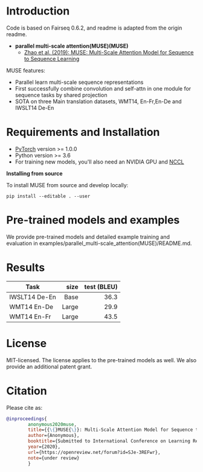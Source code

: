 # Introduction
Code is based on Fairseq 0.6.2, and readme is adapted from the origin readme.
- **parallel multi-scale attention(MUSE)(MUSE)**
  - [Zhao et al. (2019): MUSE: Multi-Scale Attention Model for Sequence to Sequence Learning ](examples/parallel_multi-scale_attention(MUSE)/README.md)

MUSE features:
- Parallel learn multi-scale sequence representations
- First successfully combine convolution and self-attn in one module for sequence tasks by shared projection
- SOTA on three Main translation datasets, WMT14, En-Fr,En-De and IWSLT14 De-En


# Requirements and Installation

* [PyTorch](http://pytorch.org/) version >= 1.0.0
* Python version >= 3.6
* For training new models, you'll also need an NVIDIA GPU and [NCCL](https://github.com/NVIDIA/nccl)

**Installing from source**

To install MUSE from source and develop locally:
```
pip install --editable . --user
```

# Pre-trained models and examples

We provide pre-trained models and detailed example training and
evaluation in examples/parallel_multi-scale_attention(MUSE)/README.md.

# Results
| Task | size  | test (BLEU) |
| ---------- | ---:| ----:|
| IWSLT14 De-En | Base | 36.3 |
| WMT14 En-De |  Large  | 29.9 |
| WMT14 En-Fr |  Large | 43.5 |

# License
MIT-licensed.
The license applies to the pre-trained models as well.
We also provide an additional patent grant.

# Citation

Please cite as:

```bibtex
@inproceedings{
        anonymous2020muse,
        title={{\{}MUSE{\}}: Multi-Scale Attention Model for Sequence to Sequence Learning},
        author={Anonymous},
        booktitle={Submitted to International Conference on Learning Representations},
        year={2020},
        url={https://openreview.net/forum?id=SJe-3REFwr},
        note={under review}
        }
```
